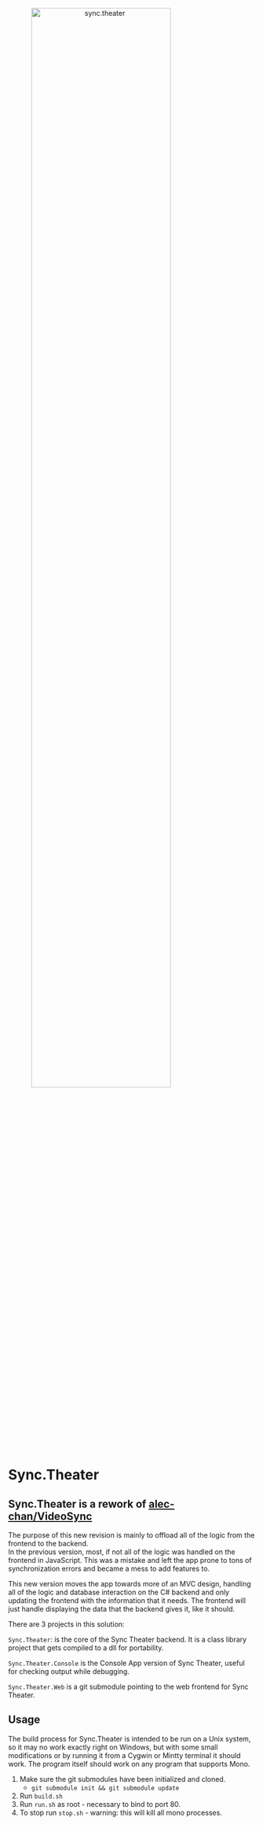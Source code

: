 <a align="center" href="http://sync.theater"><img width="75%" src="https://alecchan.org/assets/img/sync.theater.png" alt="sync.theater"></a>
# Sync.Theater

## Sync.Theater is a rework of [alec-chan/VideoSync](https://github.com/alec-chan/VideoSync)
The purpose of this new revision is mainly to offload all of the logic from the frontend to the backend.  
In the previous version, most, if not all of the logic was handled on the frontend in JavaScript.  This was a mistake and left the app prone to tons of synchronization errors and became a mess to add features to.  

This new version moves the app towards more of an MVC design, handling all of the logic and database interaction on the C# backend and only updating the frontend with the information that it needs.  The frontend will just handle displaying the data that the backend gives it, like it should.

There are 3 projects in this solution:

`Sync.Theater`: is the core of the Sync Theater backend. It is a class library project that gets compiled to a dll for portability.

`Sync.Theater.Console` is the Console App version of Sync Theater, useful for checking output while debugging.

`Sync.Theater.Web` is a git submodule pointing to the web frontend for Sync Theater.


## Usage
The build process for Sync.Theater is intended to be run on a Unix system, so it may no work exactly right on Windows, but with some small modifications or by running it from a Cygwin or Mintty terminal it should work. The program itself should work on any program that supports Mono.

1. Make sure the git submodules have been initialized and cloned. 
    - `git submodule init && git submodule update`
2. Run `build.sh`
3. Run `run.sh` as root - necessary to bind to port 80.
4. To stop run `stop.sh` - warning: this will kill all mono processes.
